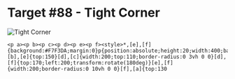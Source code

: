 # Target #88 - Tight Corner

![Tight Corner](https://cssbattle.dev/targets/88.png)

```
<p a><p b><p c><p d><p e><p f><style>*,[e],[f]{background:#F7F3DA;margin:0}p{position:absolute;height:20;width:400;background:#D25B70}[b],[e]{top:150}[d],[c]{width:200;top:110;border-radius:0 3vh 0 0}[d],[f]{top:170;left:200;transform:rotate(180deg)}[e],[f]{width:200;border-radius:0 10vh 0 0}[f],[a]{top:130
```
